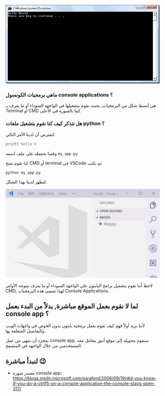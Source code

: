 ![console-app](./assets/console_app.png)

### ماهي برمجيات الكونسول console applications ؟

هي أبسط شكل من البرمجيات, بحيث نقوم بتشغيلها في الواجهة السوداء أو ما يعرف بـ Terminal أو CMD كما بالصورة في الأعلى.

### هل تتذكر كيف كنا نقوم بتشغيل ملفات python ؟

لنفترض أن لدينا الأمر التالي:

```python
print('hello')
```

وقمنا بحفظه على ملف اسمه `my_app.py`

كنا نقوم بفتح CMD أو terminal في VSCode ثم نكتب

```python
python my_app.py
```

ليظهر لدينا بهذا الشكل:

![running-python-app](./assets/running-python-app.gif)

لاحظ أننا نقوم بتشغيل برامج البايثون على الواجهة السوداء أو ما يعرف بموجه الأوامر CMD, لهذا تسمى هذه البرمجيات Console Applications.

## لما لا نقوم بعمل الموقع مباشرة, بدلاً من البدء بعمل console app ؟

لأننا نريد أولاً فهم كيف نقوم بعمل برمجية بايثون بدون الخوض في واجهات الويب والتفاصيل المتعلقة بها.

بمجرد أن ننتهي من عمل console app, سنقوم بتحويله إلى موقع أنيق يتعامل معه المستخدمين من خلال الواجهة في المتصفح.

## لنبدأ مباشرة :wink: 

* مصدر صورة console app: https://blogs.msdn.microsoft.com/saraford/2008/09/19/did-you-know-if-you-do-a-ctrlf5-on-a-console-application-the-console-stays-open-317/
